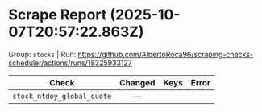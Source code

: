 # Scrape Report (2025-10-07T20:57:22.863Z)

Group: `stocks`  |  Run: https://github.com/AlbertoRoca96/scraping-checks-scheduler/actions/runs/18325933127

| Check | Changed | Keys | Error |
|---|:---:|:--|:--|
| `stock_ntdoy_global_quote` | — |  |  |
